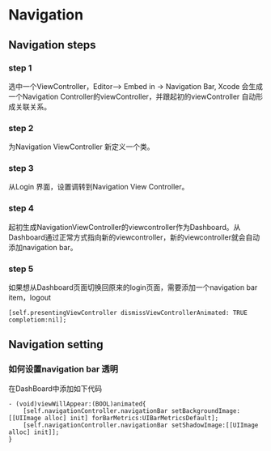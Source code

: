 # Navigation

## Navigation steps

### step 1
选中一个ViewController，Editor--> Embed in -> Navigation Bar, Xcode 会生成一个Navigation Controller的viewController，并跟起初的viewController
自动形成关联关系。

### step 2
为Navigation ViewController 新定义一个类。

### step 3
从Login 界面，设置调转到Navigation View Controller。

### step 4

起初生成NavigationViewController的viewcontroller作为Dashboard。从Dashboard通过正常方式指向新的viewcontroller，新的viewcontroller就会自动添加navigation bar。

### step 5

如果想从Dashboard页面切换回原来的login页面，需要添加一个navigation bar item，logout 
```objc
[self.presentingViewController dismissViewControllerAnimated: TRUE completiom:nil];
```

## Navigation setting
### 如何设置navigation bar 透明
在DashBoard中添加如下代码
```objc
- (void)viewWillAppear:(BOOL)animated{
	[self.navigationController.navigationBar setBackgroundImage:[[UIImage alloc] init] forBarMetrics:UIBarMetricsDefault];
	[self.navigationController.navigationBar setShadowImage:[[UIImage alloc] init]];
}
```